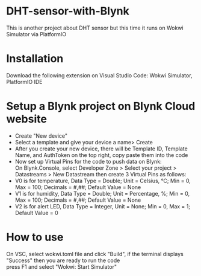 # DHT-sensor-with-Blynk
This is another project about DHT sensor but this time it runs on Wokwi Simulator via PlatformIO 
# Installation
Download the following extension on Visual Studio Code: Wokwi Simulator, PlatformIO IDE
# Setup a Blynk project on Blynk Cloud website
- Create "New device"
- Select a template and give your device a name> Create
- After you create your new device, there will be Template ID, Template Name, and AuthToken on the top right, copy paste them into the code
- Now set up Virtual Pins for the code to push data on Blynk:  
On Blynk.Console, select Developer Zone > Select your project > Datastreams > New Datastream then create 3 Virtual Pins as follows:
- V0 is for temperature, Data Type = Double; Unit = Celsius, °C; Min = 0, Max = 100; Decimals = #,##; Default Value = None
- V1 is for humidity, Data Type = Double; Unit = Percentage, %; Min = 0, Max = 100; Decimals = #,##; Default Value = None
- V2 is for alert LED, Data Type = Integer, Unit = None; Min = 0, Max = 1; Default Value = 0
# How to use
On VSC, select wokwi.toml file and click "Build", if the terminal displays "Success" then you are ready to run the code  
press F1 and select "Wokwi: Start Simulator"
